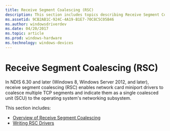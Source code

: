 ```yaml
---
title: Receive Segment Coalescing (RSC)
description: This section includes topics describing Receive Segment Coalescing (RSC) in NDIS 6.30 and later
ms.assetid: 9CB2AB1C-924C-4A19-B1E7-70C8C5C05B46
ms.author: windowsdriverdev
ms.date: 04/20/2017
ms.topic: article
ms.prod: windows-hardware
ms.technology: windows-devices
---
```


# Receive Segment Coalescing (RSC)


In NDIS 6.30 and later (Windows 8, Windows Server 2012, and later), receive segment coalescing (RSC) enables network card miniport drivers to coalesce multiple TCP segments and indicate them as a single coalesced unit (SCU) to the operating system's networking subsystem.

This section includes:

-   [Overview of Receive Segment Coalescing](overview-of-receive-segment-coalescing.md)
-   [Writing RSC Drivers](writing-rsc-drivers.md)

 

 





